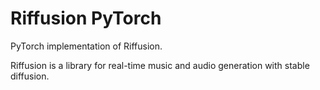 # Riffusion PyTorch

PyTorch implementation of Riffusion.

Riffusion is a library for real-time music and audio generation with stable diffusion.
